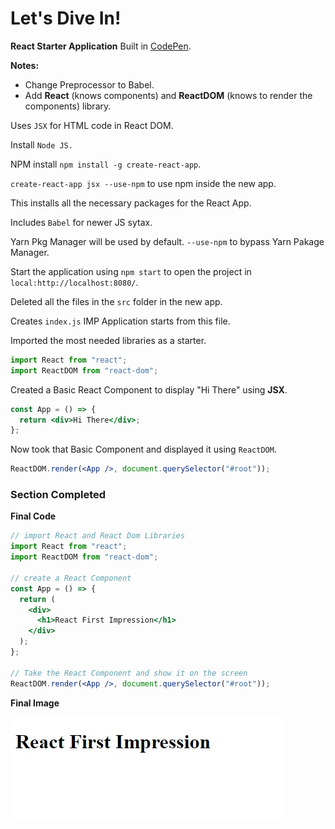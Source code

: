 # Let's Dive In!

**React Starter Application** Built in [CodePen](https://codepen.io/navinnavi19/full/gJzQJO).

**Notes:**

- Change Preprocessor to Babel.
- Add **React** (knows components) and **ReactDOM** (knows to render the components) library.

Uses `JSX` for HTML code in React DOM.

Install `Node JS.`

NPM install `npm install -g create-react-app`.

`create-react-app jsx --use-npm` to use npm inside the new app.

This installs all the necessary packages for the React App.

Includes `Babel` for newer JS sytax.

Yarn Pkg Manager will be used by default.
`--use-npm` to bypass Yarn Pakage Manager.

Start the application using `npm start` to open the project in `local:http://localhost:8080/`.

Deleted all the files in the `src` folder in the new app.

Creates `index.js` IMP Application starts from this file.

Imported the most needed libraries as a starter.

```js
import React from "react";
import ReactDOM from "react-dom";
```

Created a Basic React Component to display "Hi There" using **JSX**.

```jsx
const App = () => {
  return <div>Hi There</div>;
};
```

Now took that Basic Component and displayed it using `ReactDOM`.

```jsx
ReactDOM.render(<App />, document.querySelector("#root"));
```

### Section Completed

**Final Code**

```jsx
// import React and React Dom Libraries
import React from "react";
import ReactDOM from "react-dom";

// create a React Component
const App = () => {
  return (
    <div>
      <h1>React First Impression</h1>
    </div>
  );
};

// Take the React Component and show it on the screen
ReactDOM.render(<App />, document.querySelector("#root"));
```

**Final Image**

![ReactFirstImpression](../assets/ReactFirstImpression.jpg)
